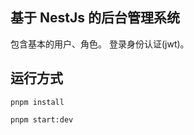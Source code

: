 ## 基于 NestJs 的后台管理系统

包含基本的用户、角色。 登录身份认证(jwt)。

## 运行方式

```
pnpm install
```

```
pnpm start:dev
```
